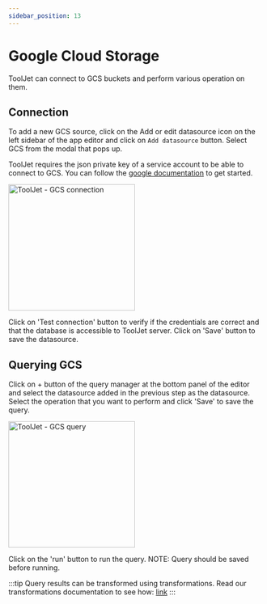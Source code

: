 ```yaml
---
sidebar_position: 13
---
```


# Google Cloud Storage

ToolJet can connect to GCS buckets and perform various operation on them.

## Connection

To add a new GCS source, click on the Add or edit datasource icon on the left sidebar of the app editor and click on `Add datasource` button. Select GCS from the modal that pops up.

ToolJet requires the json private key of a service account to be able to connect to GCS.
You can follow the [google documentation](https://cloud.google.com/docs/authentication/getting-started) to get started.

<img src="/img/datasource-reference/gcs-connect.png" alt="ToolJet - GCS connection" height="250"/>

Click on 'Test connection' button to verify if the credentials are correct and that the database is accessible to ToolJet server. Click on 'Save' button to save the datasource.

## Querying GCS

Click on + button of the query manager at the bottom panel of the editor and select the datasource added in the previous step as the datasource. Select the operation that you want to perform and click 'Save' to save the query.

<img src="/img/datasource-reference/gcs-query.png" alt="ToolJet - GCS query" height="250"/>

Click on the 'run' button to run the query. NOTE: Query should be saved before running.

:::tip
Query results can be transformed using transformations. Read our transformations documentation to see how: [link](/docs/tutorial/transformations)
:::
